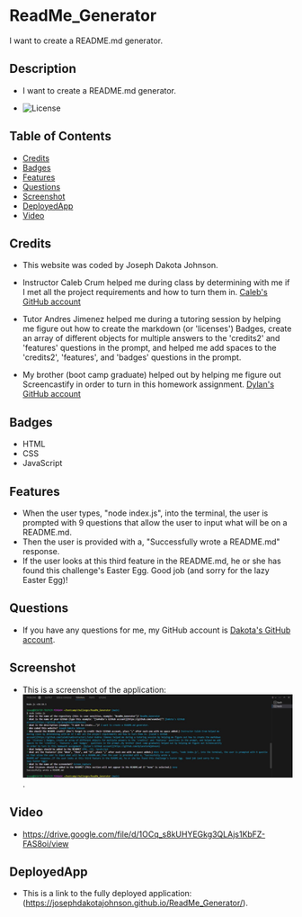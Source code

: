 # ReadMe_Generator
I want to create a README.md generator.

## Description

 - I want to create a README.md generator.

 - ![License](https://img.shields.io/badge/License-none-blue.svg)

## Table of Contents

  - [Credits](#credits)
  - [Badges](#badges)
  - [Features](#features)
  - [Questions](#questions)
  - [Screenshot](#screenshot)
  - [DeployedApp](#deployedApp)
 - [Video](#video)

## Credits

 - This website was coded by Joseph Dakota Johnson.

 - Instructor Caleb Crum helped me during class by determining with me if I met all the project requirements and how to turn them in. [Caleb's GitHub account](https://github.com/CalebCrumInstructor)

 - Tutor Andres Jimenez helped me during a tutoring session by helping me figure out how to create the markdown (or 'licenses') Badges, create an array of different objects for multiple answers to the 'credits2' and 'features' questions in the prompt, and helped me add spaces to the 'credits2', 'features', and 'badges'  questions in the prompt.

 - My brother (boot camp graduate) helped out by helping me figure out Screencastify in order to turn in this homework assignment. [Dylan's GitHub account](https://github.com/dylanstormjohnson)

## Badges

 - HTML
 - CSS
 - JavaScript

## Features

 - When the user types, "node index.js", into the terminal, the user is prompted with 9 questions that allow the user to input what will be on a README.md.
 - Then the user is provided with a, "Successfully wrote a README.md" response.
 - If the user looks at this third feature in the README.md, he or she has found this challenge's Easter Egg.  Good job (and sorry for the lazy Easter Egg)!

## Questions

 - If you have any questions for me, my GitHub account is [Dakota's GitHub account](https://github.com/josephdakotajohnson).

## Screenshot

 - This is a screenshot of the application: ![Application Screenshot](assets/images/Screen_Capture.JPG).

## Video

 - https://drive.google.com/file/d/1OCq_s8kUHYEGkg3QLAjs1KbFZ-FAS8oi/view

## DeployedApp

 - This is a link to the fully deployed application: (https://josephdakotajohnson.github.io/ReadMe_Generator/).
